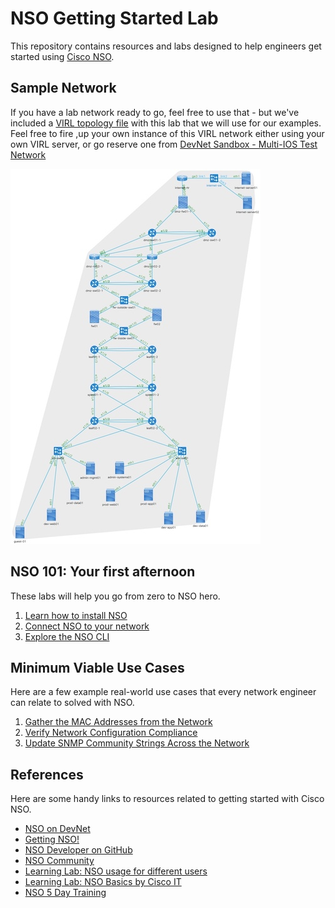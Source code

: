 # NSO Getting Started Lab
This repository contains resources and labs designed to help engineers get started using [Cisco NSO](https://developer.cisco.com/nso). 

## Sample Network

If you have a lab network ready to go, feel free to use that - but we've included a [VIRL topology file](topology.virl) with this lab that we will use for our examples.  Feel free to fire ,up your own instance of this VIRL network either using your own VIRL server, or go reserve one from [DevNet Sandbox - Multi-IOS Test Network](https://devnetsandbox.cisco.com/RM/Diagram/Index/6b023525-4e7f-4755-81ae-05ac500d464a?diagramType=Topology)

<a href="example-network.jpg" target="_blank">![](example-network-sm.jpeg)</a>

## NSO 101: Your first afternoon
These labs will help you go from zero to NSO hero.  

1. [Learn how to install NSO](01-installing-nso.md)
1. [Connect NSO to your network](02-connecting-to-network.md)
1. [Explore the NSO CLI](03-exploring-with-cli.md)

## Minimum Viable Use Cases
Here are a few example real-world use cases that every network engineer can relate to solved with NSO. 

1. [Gather the MAC Addresses from the Network](04b-mvu.md)
1. [Verify Network Configuration Compliance](04c-mvu.md)
1. [Update SNMP Community Strings Across the Network](04a-mvu.md)

## References
Here are some handy links to resources related to getting started with Cisco NSO.

* [NSO on DevNet](https://developer.cisco.com/site/nso/)
* [Getting NSO!](https://developer.cisco.com/docs/nso/#!getting-nso)
* [NSO Developer on GitHub](http://github.com/nso-developer)
* [NSO Community](https://community.cisco.com/t5/nso-developer-hub/ct-p/5672j-dev-nso)
* [Learning Lab: NSO usage for different users](https://developer.cisco.com/learning/modules/nso)
* [Learning Lab: NSO Basics by Cisco IT](https://developer.cisco.com/learning/modules/nso-basics)
* [NSO 5 Day Training](https://github.com/NSO-developer/nso-5-day-training)